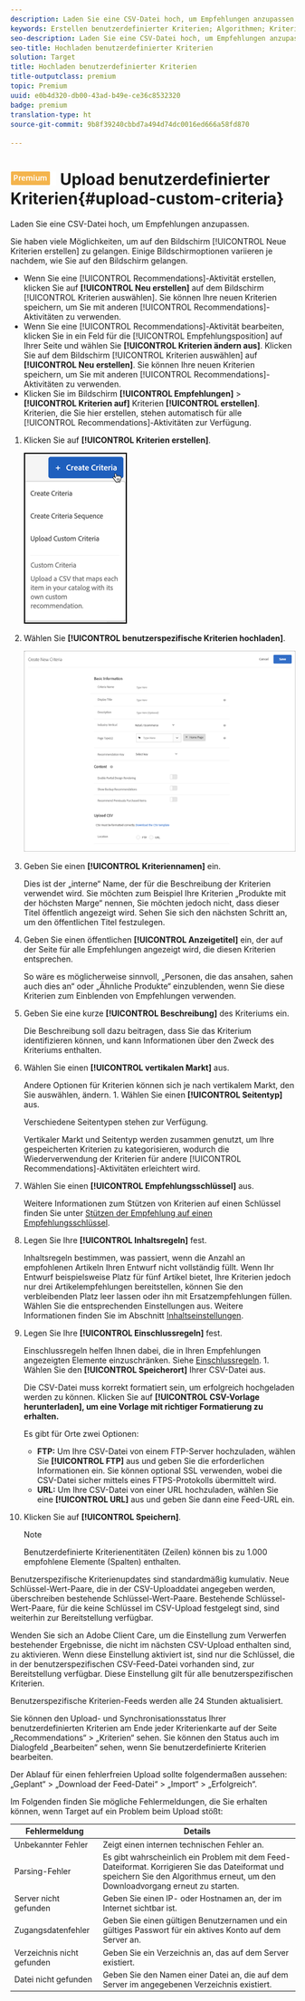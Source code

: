 ```yaml
---
description: Laden Sie eine CSV-Datei hoch, um Empfehlungen anzupassen.
keywords: Erstellen benutzerdefinierter Kriterien; Algorithmen; Kriterien; Empfehlungskriterien; csv; ftp; CSV hochladen
seo-description: Laden Sie eine CSV-Datei hoch, um Empfehlungen anzupassen.
seo-title: Hochladen benutzerdefinierter Kriterien
solution: Target
title: Hochladen benutzerdefinierter Kriterien
title-outputclass: premium
topic: Premium
uuid: e0b4d320-db00-43ad-b49e-ce36c8532320
badge: premium
translation-type: ht
source-git-commit: 9b8f39240cbbd7a494d74dc0016ed666a58fd870

---
```



# ![PREMIUM](/help/assets/premium.png) Upload benutzerdefinierter Kriterien{#upload-custom-criteria}

Laden Sie eine CSV-Datei hoch, um Empfehlungen anzupassen.

Sie haben viele Möglichkeiten, um auf den Bildschirm [!UICONTROL Neue Kriterien erstellen] zu gelangen. Einige Bildschirmoptionen variieren je nachdem, wie Sie auf den Bildschirm gelangen.

* Wenn Sie eine [!UICONTROL Recommendations]-Aktivität erstellen, klicken Sie auf **[!UICONTROL Neu erstellen]** auf dem Bildschirm [!UICONTROL Kriterien auswählen]. Sie können Ihre neuen Kriterien speichern, um Sie mit anderen [!UICONTROL Recommendations]-Aktivitäten zu verwenden.
* Wenn Sie eine [!UICONTROL Recommendations]-Aktivität bearbeiten, klicken Sie in ein Feld für die [!UICONTROL Empfehlungsposition] auf Ihrer Seite und wählen Sie **[!UICONTROL Kriterien ändern aus]**. Klicken Sie auf dem Bildschirm [!UICONTROL Kriterien auswählen] auf **[!UICONTROL Neu erstellen]**. Sie können Ihre neuen Kriterien speichern, um Sie mit anderen [!UICONTROL Recommendations]-Aktivitäten zu verwenden.
* Klicken Sie im Bildschirm **[!UICONTROL Empfehlungen]** &gt; **[!UICONTROL Kriterien auf]** Kriterien **[!UICONTROL erstellen]**. Kriterien, die Sie hier erstellen, stehen automatisch für alle [!UICONTROL Recommendations]-Aktivitäten zur Verfügung.

1. Klicken Sie auf **[!UICONTROL Kriterien erstellen]**.

   ![Neue Kriterien erstellen](/help/c-recommendations/c-algorithms/assets/button_CreateCriteria_new.png)

1. Wählen Sie **[!UICONTROL benutzerspezifische Kriterien hochladen]**.

   ![](assets/CreateNewCriteria_csv.png)

1. Geben Sie einen **[!UICONTROL Kriteriennamen]** ein.

   Dies ist der „interne“ Name, der für die Beschreibung der Kriterien verwendet wird.  Sie möchten zum Beispiel Ihre Kriterien „Produkte mit der höchsten Marge“ nennen, Sie möchten jedoch nicht, dass dieser Titel öffentlich angezeigt wird. Sehen Sie sich den nächsten Schritt an, um den öffentlichen Titel festzulegen.
1. Geben Sie einen öffentlichen **[!UICONTROL Anzeigetitel]** ein, der auf der Seite für alle Empfehlungen angezeigt wird, die diesen Kriterien entsprechen.

   So wäre es möglicherweise sinnvoll, „Personen, die das ansahen, sahen auch dies an“ oder „Ähnliche Produkte“ einzublenden, wenn Sie diese Kriterien zum Einblenden von Empfehlungen verwenden.
1. Geben Sie eine kurze **[!UICONTROL Beschreibung]** des Kriteriums ein.

   Die Beschreibung soll dazu beitragen, dass Sie das Kriterium identifizieren können, und kann Informationen über den Zweck des Kriteriums enthalten.
1. Wählen Sie einen **[!UICONTROL vertikalen Markt]** aus.

   Andere Optionen für Kriterien können sich je nach vertikalem Markt, den Sie auswählen, ändern. 1. Wählen Sie einen **[!UICONTROL Seitentyp]** aus.

   Verschiedene Seitentypen stehen zur Verfügung.

   Vertikaler Markt und Seitentyp werden zusammen genutzt, um Ihre gespeicherten Kriterien zu kategorisieren, wodurch die Wiederverwendung der Kriterien für andere [!UICONTROL Recommendations]-Aktivitäten erleichtert wird.
1. Wählen Sie einen **[!UICONTROL Empfehlungsschlüssel]** aus.

   Weitere Informationen zum Stützen von Kriterien auf einen Schlüssel finden Sie unter [Stützen der Empfehlung auf einen Empfehlungsschlüssel](../../c-recommendations/c-algorithms/create-new-algorithm.md#task_2B0ED54AFBF64C56916B6E1F4DC0DC3B).
1. Legen Sie Ihre **[!UICONTROL Inhaltsregeln]** fest.

   Inhaltsregeln bestimmen, was passiert, wenn die Anzahl an empfohlenen Artikeln Ihren Entwurf nicht vollständig füllt. Wenn Ihr Entwurf beispielsweise Platz für fünf Artikel bietet, Ihre Kriterien jedoch nur drei Artikelempfehlungen bereitstellen, können Sie den verbleibenden Platz leer lassen oder ihn mit Ersatzempfehlungen füllen. Wählen Sie die entsprechenden Einstellungen aus. Weitere Informationen finden Sie im Abschnitt [Inhaltseinstellungen](../../c-recommendations/c-algorithms/create-new-algorithm.md#concept_BC16005C7A1E4F1A87E33D16221F4A96).
1. Legen Sie Ihre **[!UICONTROL Einschlussregeln]** fest.

   Einschlussregeln helfen Ihnen dabei, die in Ihren Empfehlungen angezeigten Elemente einzuschränken. Siehe [Einschlussregeln](../../c-recommendations/c-algorithms/create-new-algorithm.md#task_28DB20F968B1451481D8E51BAF947079). 1. Wählen Sie den **[!UICONTROL Speicherort]** Ihrer CSV-Datei aus.

   Die CSV-Datei muss korrekt formatiert sein, um erfolgreich hochgeladen werden zu können. Klicken Sie auf **[!UICONTROL CSV-Vorlage herunterladen], um eine Vorlage mit richtiger Formatierung zu erhalten.**

   Es gibt für Orte zwei Optionen:

   * **FTP:** Um Ihre CSV-Datei von einem FTP-Server hochzuladen, wählen Sie **[!UICONTROL FTP]** aus und geben Sie die erforderlichen Informationen ein. Sie können optional SSL verwenden, wobei die CSV-Datei sicher mittels eines FTPS-Protokolls übermittelt wird.
   * **URL:** Um Ihre CSV-Datei von einer URL hochzuladen, wählen Sie eine **[!UICONTROL URL]** aus und geben Sie dann eine Feed-URL ein.

1. Klicken Sie auf **[!UICONTROL Speichern]**.

   >[!NOTE]
   >
   >Benutzerdefinierte Kriterienentitäten (Zeilen) können bis zu 1.000 empfohlene Elemente (Spalten) enthalten.

Benutzerspezifische Kriterienupdates sind standardmäßig kumulativ. Neue Schlüssel-Wert-Paare, die in der CSV-Uploaddatei angegeben werden, überschreiben bestehende Schlüssel-Wert-Paare. Bestehende Schlüssel-Wert-Paare, für die keine Schlüssel im CSV-Upload festgelegt sind, sind weiterhin zur Bereitstellung verfügbar.

Wenden Sie sich an Adobe Client Care, um die Einstellung zum Verwerfen bestehender Ergebnisse, die nicht im nächsten CSV-Upload enthalten sind, zu aktivieren. Wenn diese Einstellung aktiviert ist, sind nur die Schlüssel, die in der benutzerspezifischen CSV-Feed-Datei vorhanden sind, zur Bereitstellung verfügbar. Diese Einstellung gilt für alle benutzerspezifischen Kriterien.

Benutzerspezifische Kriterien-Feeds werden alle 24 Stunden aktualisiert.

Sie können den Upload- und Synchronisationsstatus Ihrer benutzerdefinierten Kriterien am Ende jeder Kriterienkarte auf der Seite „Recommendations“ &gt; „Kriterien“ sehen. Sie können den Status auch im Dialogfeld „Bearbeiten“ sehen, wenn Sie benutzerdefinierte Kriterien bearbeiten.

Der Ablauf für einen fehlerfreien Upload sollte folgendermaßen aussehen: „Geplant“ &gt; „Download der Feed-Datei“ &gt; „Import“ &gt; „Erfolgreich“.

Im Folgenden finden Sie mögliche Fehlermeldungen, die Sie erhalten können, wenn Target auf ein Problem beim Upload stößt:

| Fehlermeldung | Details |
|--- |--- |
| Unbekannter Fehler | Zeigt einen internen technischen Fehler an. |
| Parsing-Fehler | Es gibt wahrscheinlich ein Problem mit dem Feed-Dateiformat. Korrigieren Sie das Dateiformat und speichern Sie den Algorithmus erneut, um den Downloadvorgang erneut zu starten. |
| Server nicht gefunden | Geben Sie einen IP- oder Hostnamen an, der im Internet sichtbar ist. |
| Zugangsdatenfehler | Geben Sie einen gültigen Benutzernamen und ein gültiges Passwort für ein aktives Konto auf dem Server an. |
| Verzeichnis nicht gefunden | Geben Sie ein Verzeichnis an, das auf dem Server existiert. |
| Datei nicht gefunden | Geben Sie den Namen einer Datei an, die auf dem Server im angegebenen Verzeichnis existiert. |
